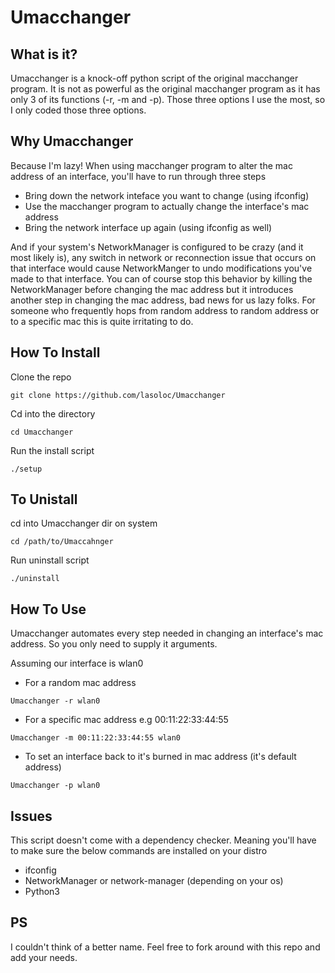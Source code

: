 # Umacchanger

## What is it?
  Umacchanger is a knock-off python script of the original macchanger program. It is not as powerful as the original macchanger program as it has only 3 of its functions (-r, -m and -p). Those three options I use the most, so I only coded those three options. 
  
  
## Why Umacchanger
  Because I'm lazy! When using macchanger program to alter the mac address of an interface, you'll have to run through three steps
  - Bring down the network inteface you want to change (using ifconfig) 
  - Use the macchanger program to actually change the interface's mac address 
  - Bring the network interface up again (using ifconfig as well)

  And if your system's NetworkManager is configured to be crazy (and it most likely is), any switch in network or reconnection issue that occurs on that interface would cause NetworkManger to undo modifications you've made to that interface. You can of course stop this behavior by killing the NetworkManager before changing the mac address but it introduces another step in changing the mac address, bad news for us lazy folks. For someone who frequently hops from random address to random address or to a specific mac this is quite irritating to do.
  
 
 ## How To Install
 Clone the repo
 ```
 git clone https://github.com/lasoloc/Umacchanger
 ```
  Cd into the directory
  ```
  cd Umacchanger
  ```
  Run the install script
  ```
  ./setup
  ```
 
 
 ## To Unistall
 cd into Umacchanger dir on system
 ```
 cd /path/to/Umaccahnger
 ```
 Run uninstall script
 ```
 ./uninstall
 ```
 
 
 ## How To Use
 Umacchanger automates every step needed in changing an interface's mac address. So you only need to supply it arguments.
 
 Assuming our interface is wlan0
 - For a random mac address 
  ```
  Umacchanger -r wlan0 
  ```
  
 - For a specific mac address e.g 00:11:22:33:44:55
 ```
 Umacchanger -m 00:11:22:33:44:55 wlan0
 ```
 
 - To set an interface back to it's burned in mac address (it's default address)
 ```
 Umacchanger -p wlan0
 ```
 
 
 ## Issues
 This script doesn't come with a dependency checker. Meaning you'll have to make sure the below commands are installed on your distro
 - ifconfig
 - NetworkManager or network-manager (depending on your os)
 - Python3
 
 
 ## PS
 I couldn't think of a better name. Feel free to fork around with this repo and add your needs.
